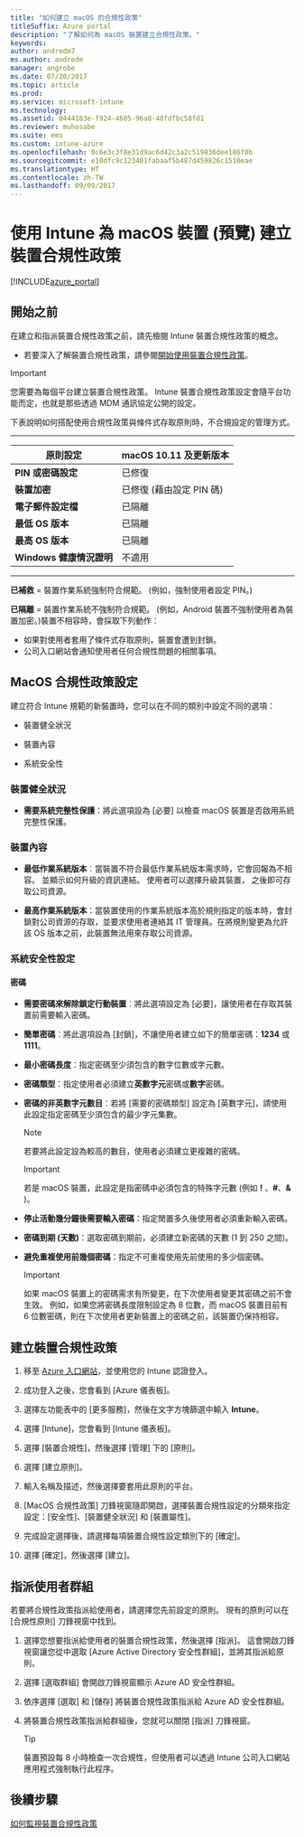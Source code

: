 ```yaml
---
title: "如何建立 macOS 的合規性政策"
titleSuffix: Azure portal
description: "了解如何為 macOS 裝置建立合規性政策。"
keywords: 
author: andredm7
ms.author: andredm
manager: angrobe
ms.date: 07/20/2017
ms.topic: article
ms.prod: 
ms.service: microsoft-intune
ms.technology: 
ms.assetid: 0444183e-f924-4605-96a8-48fdfbc58fd1
ms.reviewer: muhosabe
ms.suite: ems
ms.custom: intune-azure
ms.openlocfilehash: 0c6e3c3f8e31d9ac6d42c3a2c519836dee186f0b
ms.sourcegitcommit: e10dfc9c123401fabaaf5b487d459826c1510eae
ms.translationtype: HT
ms.contentlocale: zh-TW
ms.lasthandoff: 09/09/2017
---
```

# <a name="create-a-device-compliance-policy-for-macos-devices-preview-with-intune"></a>使用 Intune 為 macOS 裝置 (預覽) 建立裝置合規性政策


[!INCLUDE[azure_portal](./includes/azure_portal.md)]

## <a name="before-you-begin"></a>開始之前

在建立和指派裝置合規性政策之前，請先檢閱 Intune 裝置合規性政策的概念。

- 若要深入了解裝置合規性政策，請參閱[開始使用裝置合規性政策](device-compliance.md)。

> [!IMPORTANT]
> 您需要為每個平台建立裝置合規性政策。 Intune 裝置合規性政策設定會隨平台功能而定，也就是那些透過 MDM 通訊協定公開的設定。

下表說明如何搭配使用合規性政策與條件式存取原則時，不合規設定的管理方式。

-------------------------------


| **原則設定** | **macOS 10.11 及更新版本** |
| --- | --- |
| **PIN 或密碼設定** | 已修復 |   
| **裝置加密** | 已修復 (藉由設定 PIN 碼) |
| **電子郵件設定檔** | 已隔離 |
|**最低 OS 版本** | 已隔離 |
| **最高 OS 版本** | 已隔離 |  
| **Windows 健康情況證明** | 不適用 |  
----------------------------


**已補救** = 裝置作業系統強制符合規範。 (例如，強制使用者設定 PIN。)

**已隔離** = 裝置作業系統不強制符合規範。 (例如，Android 裝置不強制使用者為裝置加密。)裝置不相容時，會採取下列動作︰

- 如果對使用者套用了條件式存取原則，裝置會遭到封鎖。
- 公司入口網站會通知使用者任何合規性問題的相關事項。

## <a name="macos-compliance-policy-settings"></a>MacOS 合規性政策設定

建立符合 Intune 規範的新裝置時，您可以在不同的類別中設定不同的選項：

- 裝置健全狀況

- 裝置內容

- 系統安全性

### <a name="device-health"></a>裝置健全狀況

- **需要系統完整性保護**：將此選項設為 [必要] 以檢查 macOS 裝置是否啟用系統完整性保護。

### <a name="device-properties"></a>裝置內容

- **最低作業系統版本**︰當裝置不符合最低作業系統版本需求時，它會回報為不相容。 並顯示如何升級的資訊連結。 使用者可以選擇升級其裝置， 之後即可存取公司資源。

- **最高作業系統版本**：當裝置使用的作業系統版本高於規則指定的版本時，會封鎖對公司資源的存取，並要求使用者連絡其 IT 管理員。在將規則變更為允許該 OS 版本之前，此裝置無法用來存取公司資源。

### <a name="system-security-settings"></a>系統安全性設定

#### <a name="password"></a>密碼

- **需要密碼來解除鎖定行動裝置**︰將此選項設定為 [必要]，讓使用者在存取其裝置前需要輸入密碼。

- **簡單密碼**︰將此選項設為 [封鎖]，不讓使用者建立如下的簡單密碼：**1234** 或 **1111**。

- **最小密碼長度**：指定密碼至少須包含的數字位數或字元數。

- **密碼類型**：指定使用者必須建立**英數字元**密碼或**數字**密碼。

- **密碼的非英數字元數目**︰若將 [需要的密碼類型] 設定為 [英數字元]，請使用此設定指定密碼至少須包含的最少字元集數。 

    > [!NOTE]
    > 若要將此設定設為較高的數目，使用者必須建立更複雜的密碼。

    > [!IMPORTANT]
    > 若是 macOS 裝置，此設定是指密碼中必須包含的特殊字元數 (例如 **!** 、**#**、**&amp;** )。

- **停止活動幾分鐘後需要輸入密碼**：指定閒置多久後使用者必須重新輸入密碼。

- **密碼到期 (天數)**：選取密碼到期前，必須建立新密碼的天數 (1 到 250 之間)。

- **避免重複使用前幾個密碼**：指定不可重複使用先前使用的多少個密碼。

    > [!IMPORTANT]
    > 如果 macOS 裝置上的密碼需求有所變更，在下次使用者變更其密碼之前不會生效。 例如，如果您將密碼長度限制設定為 8 位數，而 macOS 裝置目前有 6 位數密碼，則在下次使用者更新裝置上的密碼之前，該裝置仍保持相容。

## <a name="to-create-a-device-compliance-policy"></a>建立裝置合規性政策

1. 移至 [Azure 入口網站](https://portal.azure.com)，並使用您的 Intune 認證登入。

2. 成功登入之後，您會看到 [Azure 儀表板]。

3. 選擇左功能表中的 [更多服務]，然後在文字方塊篩選中輸入 **Intune**。

4. 選擇 [Intune]，您會看到 [Intune 儀表板]。

5. 選擇 [裝置合規性]，然後選擇 [管理] 下的 [原則]。

6. 選擇 [建立原則]。

7. 輸入名稱及描述，然後選擇要套用此原則的平台。

8. [MacOS 合規性政策] 刀鋒視窗隨即開啟，選擇裝置合規性設定的分類來指定設定：[安全性]、[裝置健全狀況] 和 [裝置屬性]。

10. 完成設定選擇後，請選擇每項裝置合規性設定類別下的 [確定]。

11. 選擇 [確定]，然後選擇 [建立]。

## <a name="assign-user-groups"></a>指派使用者群組

若要將合規性政策指派給使用者，請選擇您先前設定的原則。 現有的原則可以在 [合規性原則] 刀鋒視窗中找到。

1. 選擇您想要指派給使用者的裝置合規性政策，然後選擇 [指派]。 這會開啟刀鋒視窗讓您從中選取 [Azure Active Directory 安全性群組]，並將其指派給原則。

2. 選擇 [選取群組] 會開啟刀鋒視窗顯示 Azure AD 安全性群組。

3. 依序選擇 [選取] 和 [儲存] 將裝置合規性政策指派給 Azure AD 安全性群組。

4. 將裝置合規性政策指派給群組後，您就可以關閉 [指派] 刀鋒視窗。

    > [!TIP]
    > 裝置預設每 8 小時檢查一次合規性，但使用者可以透過 Intune 公司入口網站應用程式強制執行此程序。

## <a name="next-steps"></a>後續步驟

[如何監視裝置合規性政策](compliance-policy-monitor.md)
